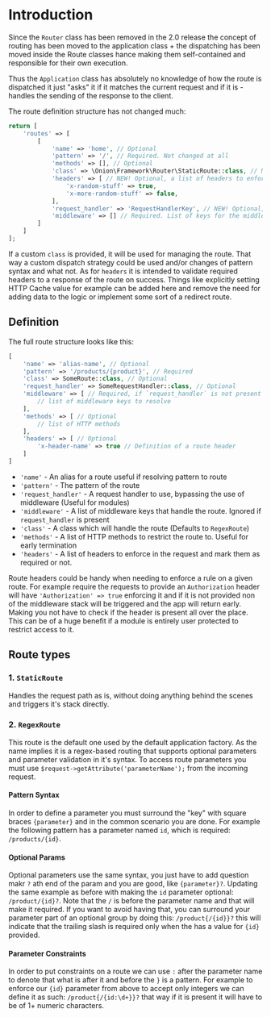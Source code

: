 # Introduction

Since the `Router` class has been removed in the 2.0 release the concept of routing
has been moved to the application class + the dispatching has been moved inside the
Route classes hance making them self-contained and responsible for their own execution.

Thus the `Application` class has absolutely no knowledge of how the route is dispatched
it just "asks" it if it matches the current request and if it is - handles the sending
of the response to the client.

The route definition structure has not changed much:

```php
return [
    'routes' => [
        [
            'name' => 'home', // Optional
            'pattern' => '/', // Required. Not changed at all
            'methods' => [], // Optional
            'class' => \Onion\Framework\Router\StaticRoute::class, // New! Optional, what class to use when building the route
            'headers' => [ // NEW! Optional, a list of headers to enforce to the route's request
                'x-random-stuff' => true,
                'x-more-random-stuff' => false,
            ],
            'request_handler' => 'RequestHandlerKey', // NEW! Optional, instance to directly attach to the route
            'middleware' => [] // Required. List of keys for the middleware of the route, omitted if `request_handler` is present
        ]
    ]
];
```

If a custom `class` is provided, it will be used for managing the route. That way a custom dispatch strategy could be used
and/or changes of pattern syntax and what not. As for `headers` it is intended to validate required headers to a response of the route
on success. Things like explicitly setting HTTP Cache value for example can be added here and remove the need for adding
data to the logic or implement some sort of a redirect route.

## Definition

The full route structure looks like this:

```php
[
    'name' => 'alias-name', // Optional
    'pattern' => '/products/{product}', // Required
    'class' => SomeRoute::class, // Optional
    'request_handler' => SomeRequestHandler::class, // Optional
    'middleware' => [ // Required, if `request_handler` is not present
        // list of middleware keys to resolve
    ],
    'methods' => [ // Optional
        // list of HTTP methods
    ],
    'headers' => [ // Optional
        'x-header-name' => true // Definition of a route header
    ]
]
```

- `'name'` - An alias for a route useful if resolving pattern to route
- `'pattern'` - The pattern of the route
- `'request_handler'` - A request handler to use, bypassing the use of middleware (Useful for modules)
- `'middleware'` - A list of middleware keys that handle the route. Ignored if `request_handler` is present
- `'class'` - A class which will handle the route (Defaults to `RegexRoute`)
- `'methods'` - A list of HTTP methods to restrict the route to. Useful for early termination
- `'headers'` - A list of headers to enforce in the request and mark them as required or not.

Route headers could be handy when needing to enforce a rule on a given route.
For example require the requests to provide an `Authorization` header will
have `'Authorization' => true` enforcing it and if it is not provided non of the
middleware stack will be triggered and the app will return early. Making you
not have to check if the header is present all over the place. This can be of a
huge benefit if a module is entirely user protected to restrict access to it.

## Route types

### 1. `StaticRoute`

Handles the request path as is, without doing anything behind the scenes and triggers it's stack directly.

### 2. `RegexRoute`

This route is the default one used by the default application factory.
As the name implies it is a regex-based routing that supports optional
parameters and parameter validation in it's syntax. To access route
parameters you must use `$request->getAttribute('parameterName');` from
the incoming request.

#### Pattern Syntax

In order to define a parameter you must surround the "key" with square
braces `{parameter}` and in the common scenario you are done. For example the
following pattern has a parameter named `id`, which is required: `/products/{id}`.

#### Optional Params

Optional parameters use the same syntax, you just have to add question makr
`?` ath end of the param and you are good, like `{parameter}?`.
Updating the same example as before with making the `id` parameter optional:
`/product/{id}?`. Note that the `/` is before the parameter name and that will
make it required. If you want to avoid having that, you can surround your parameter
part of an optional group by doing this: `/product{/{id}}?` this will
indicate that the trailing slash is required only when the has a value
for `{id}` provided.

#### Parameter Constraints

In order to put constraints on a route we can use `:` after the parameter
name to denote that what is after it and before the `}` is a pattern.
For example to enforce our `{id}` parameter from above to accept only integers
we can define it as such: `/product{/{id:\d+}}?` that way if it is present
it will have to be of 1+ numeric characters.
